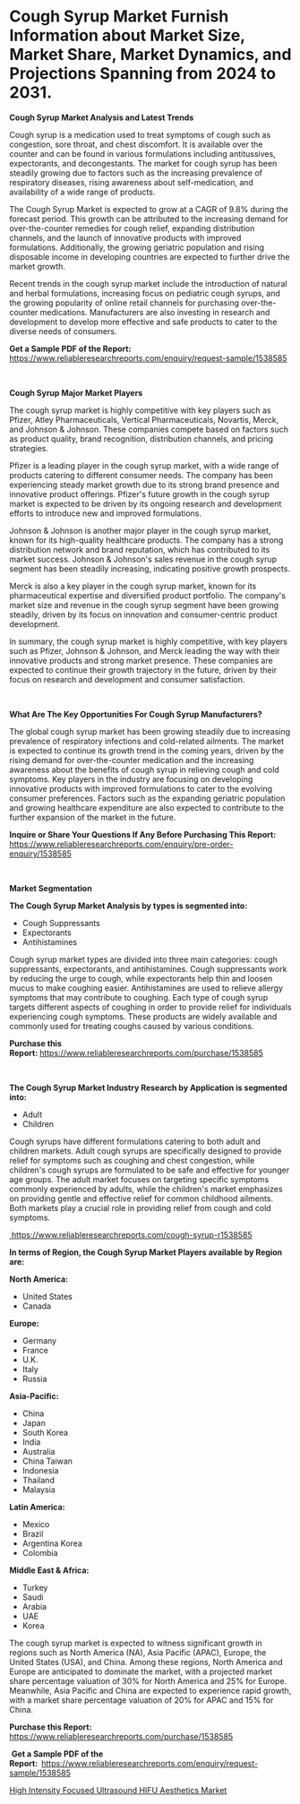 <p><h1>Cough Syrup Market Furnish Information about Market Size, Market Share, Market Dynamics, and Projections Spanning from 2024 to 2031.</h1></p><p><strong>Cough Syrup Market Analysis and Latest Trends</strong></p>
<p><p>Cough syrup is a medication used to treat symptoms of cough such as congestion, sore throat, and chest discomfort. It is available over the counter and can be found in various formulations including antitussives, expectorants, and decongestants. The market for cough syrup has been steadily growing due to factors such as the increasing prevalence of respiratory diseases, rising awareness about self-medication, and availability of a wide range of products.</p><p>The Cough Syrup Market is expected to grow at a CAGR of 9.8% during the forecast period. This growth can be attributed to the increasing demand for over-the-counter remedies for cough relief, expanding distribution channels, and the launch of innovative products with improved formulations. Additionally, the growing geriatric population and rising disposable income in developing countries are expected to further drive the market growth.</p><p>Recent trends in the cough syrup market include the introduction of natural and herbal formulations, increasing focus on pediatric cough syrups, and the growing popularity of online retail channels for purchasing over-the-counter medications. Manufacturers are also investing in research and development to develop more effective and safe products to cater to the diverse needs of consumers.</p></p>
<p><strong>Get a Sample PDF of the Report:&nbsp;</strong> <a href="https://www.reliableresearchreports.com/enquiry/request-sample/1538585">https://www.reliableresearchreports.com/enquiry/request-sample/1538585</a></p>
<p>&nbsp;</p>
<p><strong>Cough Syrup Major Market Players</strong></p>
<p><p>The cough syrup market is highly competitive with key players such as Pfizer, Atley Pharmaceuticals, Vertical Pharmaceuticals, Novartis, Merck, and Johnson & Johnson. These companies compete based on factors such as product quality, brand recognition, distribution channels, and pricing strategies.</p><p>Pfizer is a leading player in the cough syrup market, with a wide range of products catering to different consumer needs. The company has been experiencing steady market growth due to its strong brand presence and innovative product offerings. Pfizer's future growth in the cough syrup market is expected to be driven by its ongoing research and development efforts to introduce new and improved formulations.</p><p>Johnson & Johnson is another major player in the cough syrup market, known for its high-quality healthcare products. The company has a strong distribution network and brand reputation, which has contributed to its market success. Johnson & Johnson's sales revenue in the cough syrup segment has been steadily increasing, indicating positive growth prospects.</p><p>Merck is also a key player in the cough syrup market, known for its pharmaceutical expertise and diversified product portfolio. The company's market size and revenue in the cough syrup segment have been growing steadily, driven by its focus on innovation and consumer-centric product development.</p><p>In summary, the cough syrup market is highly competitive, with key players such as Pfizer, Johnson & Johnson, and Merck leading the way with their innovative products and strong market presence. These companies are expected to continue their growth trajectory in the future, driven by their focus on research and development and consumer satisfaction.</p></p>
<p>&nbsp;</p>
<p><strong>What Are The Key Opportunities For Cough Syrup Manufacturers?</strong></p>
<p><p>The global cough syrup market has been growing steadily due to increasing prevalence of respiratory infections and cold-related ailments. The market is expected to continue its growth trend in the coming years, driven by the rising demand for over-the-counter medication and the increasing awareness about the benefits of cough syrup in relieving cough and cold symptoms. Key players in the industry are focusing on developing innovative products with improved formulations to cater to the evolving consumer preferences. Factors such as the expanding geriatric population and growing healthcare expenditure are also expected to contribute to the further expansion of the market in the future.</p></p>
<p><strong>Inquire or Share Your Questions If Any Before Purchasing This Report:</strong> <a href="https://www.reliableresearchreports.com/enquiry/pre-order-enquiry/1538585">https://www.reliableresearchreports.com/enquiry/pre-order-enquiry/1538585</a></p>
<p>&nbsp;</p>
<p><strong>Market Segmentation</strong></p>
<p><strong>The Cough Syrup Market Analysis by types is segmented into:</strong></p>
<p><ul><li>Cough Suppressants</li><li>Expectorants</li><li>Antihistamines</li></ul></p>
<p><p>Cough syrup market types are divided into three main categories: cough suppressants, expectorants, and antihistamines. Cough suppressants work by reducing the urge to cough, while expectorants help thin and loosen mucus to make coughing easier. Antihistamines are used to relieve allergy symptoms that may contribute to coughing. Each type of cough syrup targets different aspects of coughing in order to provide relief for individuals experiencing cough symptoms. These products are widely available and commonly used for treating coughs caused by various conditions.</p></p>
<p><strong>Purchase this Report:&nbsp;</strong><a href="https://www.reliableresearchreports.com/purchase/1538585">https://www.reliableresearchreports.com/purchase/1538585</a></p>
<p>&nbsp;</p>
<p><strong>The Cough Syrup Market Industry Research by Application is segmented into:</strong></p>
<p><ul><li>Adult</li><li>Children</li></ul></p>
<p><p>Cough syrups have different formulations catering to both adult and children markets. Adult cough syrups are specifically designed to provide relief for symptoms such as coughing and chest congestion, while children's cough syrups are formulated to be safe and effective for younger age groups. The adult market focuses on targeting specific symptoms commonly experienced by adults, while the children's market emphasizes on providing gentle and effective relief for common childhood ailments. Both markets play a crucial role in providing relief from cough and cold symptoms.</p></p>
<p><a href="https://www.reliableresearchreports.com/cough-syrup-r1538585">&nbsp;https://www.reliableresearchreports.com/cough-syrup-r1538585</a></p>
<p><strong>In terms of Region, the Cough Syrup Market Players available by Region are:</strong></p>
<p>
    <p> <strong> North America: </strong>
        <ul>
            <li>United States</li>
            <li>Canada</li>
        </ul>
        </p> 
    <p> <strong> Europe: </strong>
        <ul>
            <li>Germany</li>
            <li>France</li>
            <li>U.K.</li>
            <li>Italy</li>
            <li>Russia</li>
        </ul>
        </p> 
    <p> <strong> Asia-Pacific: </strong>
        <ul>
            <li>China</li>
            <li>Japan</li>
            <li>South Korea</li>
            <li>India</li>
            <li>Australia</li>
            <li>China Taiwan</li>
            <li>Indonesia</li>
            <li>Thailand</li>
            <li>Malaysia</li>
        </ul>
        </p> 
    <p> <strong> Latin America: </strong>
        <ul>
            <li>Mexico</li>
            <li>Brazil</li>
            <li>Argentina Korea</li>
            <li>Colombia</li>
        </ul>
        </p> 
    <p> <strong> Middle East & Africa: </strong>
        <ul>
            <li>Turkey</li>
            <li>Saudi</li>
            <li>Arabia</li>
            <li>UAE</li>
            <li>Korea</li>
        </ul>
    </p>
    </p>
<p><p>The cough syrup market is expected to witness significant growth in regions such as North America (NA), Asia Pacific (APAC), Europe, the United States (USA), and China. Among these regions, North America and Europe are anticipated to dominate the market, with a projected market share percentage valuation of 30% for North America and 25% for Europe. Meanwhile, Asia Pacific and China are expected to experience rapid growth, with a market share percentage valuation of 20% for APAC and 15% for China.</p></p>
<p><strong>Purchase this Report: </strong><a href="https://www.reliableresearchreports.com/purchase/1538585">https://www.reliableresearchreports.com/purchase/1538585</a></p>
<p>&nbsp;<strong>Get a Sample PDF of the Report:&nbsp;&nbsp;</strong><a href="https://www.reliableresearchreports.com/enquiry/request-sample/1538585">https://www.reliableresearchreports.com/enquiry/request-sample/1538585</a></p>
<p><strong></strong></p>
<p><p><a href="https://view.publitas.com/reportprime-1/high-intensity-focused-ultrasound-hifu-aesthetics-market-size-market-outlook-and-market-forecast-2024-to-2031/">High Intensity Focused Ultrasound HIFU Aesthetics Market</a></p></p>